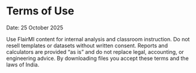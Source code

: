 # Terms of Use

Date: 25 October 2025

Use FlairMI content for internal analysis and classroom instruction. Do not resell templates or datasets without written consent. Reports and calculators are provided “as is” and do not replace legal, accounting, or engineering advice. By downloading files you accept these terms and the laws of India.
